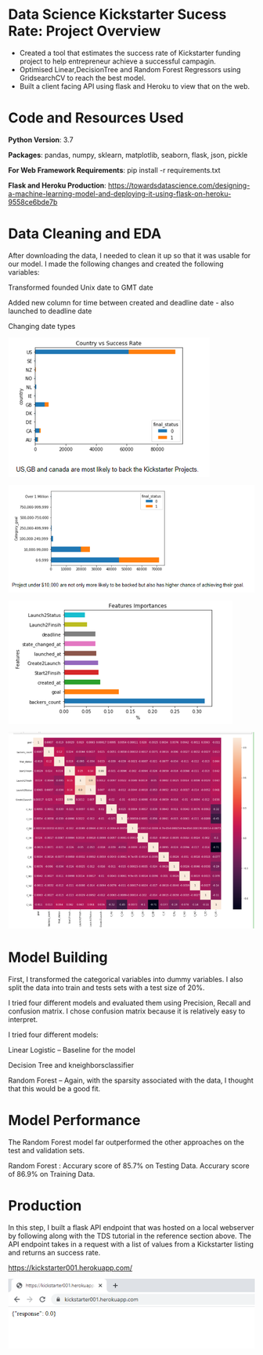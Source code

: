 # Data Science Kickstarter Sucess Rate: Project Overview

* Created a tool that estimates the success rate of Kickstarter funding project to help entrepreneur achieve a successful campagin.
* Optimised Linear,DecisionTree and Random Forest Regressors using GridsearchCV to reach the best model.
* Built a client facing API using flask and Heroku to view that on the web.

# Code and Resources Used

**Python Version**: 3.7

**Packages**: pandas, numpy, sklearn, matplotlib, seaborn, flask, json, pickle

**For Web Framework Requirements**: pip install -r requirements.txt

**Flask and Heroku Production**: https://towardsdatascience.com/designing-a-machine-learning-model-and-deploying-it-using-flask-on-heroku-9558ce6bde7b

# Data Cleaning and EDA
After downloading the data, I needed to clean it up so that it was usable for our model. I made the following changes and created the following variables:

Transformed founded Unix date to GMT date

Added new column for time between created and deadline date - also launched to deadline date 

Changing date types 

![](Images/country.PNG)

![](Images/goals.PNG)   

![](Images/feature_important.PNG)  

![](Images/correlatix_matrix.PNG)  


# Model Building 
First, I transformed the categorical variables into dummy variables. I also split the data into train and tests sets with a test size of 20%.

I tried four different models and evaluated them using Precision, Recall and confusion matrix. I chose confusion matrix because it is relatively easy to interpret.

I tried four different models:

Linear Logistic – Baseline for the model

Decision Tree and kneighborsclassifier 

Random Forest – Again, with the sparsity associated with the data, I thought that this would be a good fit.


# Model Performance
The Random Forest model far outperformed the other approaches on the test and validation sets.

Random Forest :
Accurary score of 85.7% on Testing Data. 
Accurary score of 86.9% on Training Data. 


# Production 
In this step, I built a flask API endpoint that was hosted on a local webserver by following along with the TDS tutorial in the reference section above. The API endpoint takes in a request with a list of values from a Kickstarter listing and returns an success rate.

https://kickstarter001.herokuapp.com/

![endpoint](Images/heroku.PNG)

